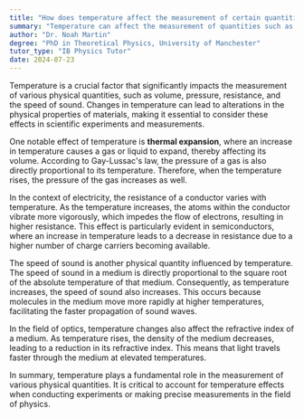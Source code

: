 ```yaml
---
title: "How does temperature affect the measurement of certain quantities?"
summary: "Temperature can affect the measurement of quantities such as volume, pressure, resistance, and speed of sound."
author: "Dr. Noah Martin"
degree: "PhD in Theoretical Physics, University of Manchester"
tutor_type: "IB Physics Tutor"
date: 2024-07-23
---
```


Temperature is a crucial factor that significantly impacts the measurement of various physical quantities, such as volume, pressure, resistance, and the speed of sound. Changes in temperature can lead to alterations in the physical properties of materials, making it essential to consider these effects in scientific experiments and measurements.

One notable effect of temperature is **thermal expansion**, where an increase in temperature causes a gas or liquid to expand, thereby affecting its volume. According to Gay-Lussac's law, the pressure of a gas is also directly proportional to its temperature. Therefore, when the temperature rises, the pressure of the gas increases as well.

In the context of electricity, the resistance of a conductor varies with temperature. As the temperature increases, the atoms within the conductor vibrate more vigorously, which impedes the flow of electrons, resulting in higher resistance. This effect is particularly evident in semiconductors, where an increase in temperature leads to a decrease in resistance due to a higher number of charge carriers becoming available.

The speed of sound is another physical quantity influenced by temperature. The speed of sound in a medium is directly proportional to the square root of the absolute temperature of that medium. Consequently, as temperature increases, the speed of sound also increases. This occurs because molecules in the medium move more rapidly at higher temperatures, facilitating the faster propagation of sound waves.

In the field of optics, temperature changes also affect the refractive index of a medium. As temperature rises, the density of the medium decreases, leading to a reduction in its refractive index. This means that light travels faster through the medium at elevated temperatures.

In summary, temperature plays a fundamental role in the measurement of various physical quantities. It is critical to account for temperature effects when conducting experiments or making precise measurements in the field of physics.
    